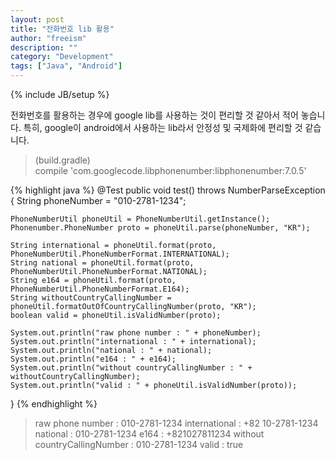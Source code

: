 ```yaml
---
layout: post
title: "전화번호 lib 활용"
author: "freeism"
description: ""
category: "Development" 
tags: ["Java", "Android"]
---
```

{% include JB/setup %}

전화번호를 활용하는 경우에 google lib를 사용하는 것이 편리할 것 같아서 적어 놓습니다.
특히, google이 android에서 사용하는 lib라서 안정성 및 국제화에 편리할 것 같습니다.

>(build.gradle)  
compile 'com.googlecode.libphonenumber:libphonenumber:7.0.5'

{% highlight java %}
@Test
public void test() throws NumberParseException {
    String phoneNumber = "010-2781-1234";

    PhoneNumberUtil phoneUtil = PhoneNumberUtil.getInstance();
    Phonenumber.PhoneNumber proto = phoneUtil.parse(phoneNumber, "KR");

    String international = phoneUtil.format(proto, PhoneNumberUtil.PhoneNumberFormat.INTERNATIONAL);
    String national = phoneUtil.format(proto, PhoneNumberUtil.PhoneNumberFormat.NATIONAL);
    String e164 = phoneUtil.format(proto, PhoneNumberUtil.PhoneNumberFormat.E164);
    String withoutCountryCallingNumber = phoneUtil.formatOutOfCountryCallingNumber(proto, "KR");
    boolean valid = phoneUtil.isValidNumber(proto);

    System.out.println("raw phone number : " + phoneNumber);
    System.out.println("international : " + international);
    System.out.println("national : " + national);
    System.out.println("e164 : " + e164);
    System.out.println("without countryCallingNumber : " + withoutCountryCallingNumber);
    System.out.println("valid : " + phoneUtil.isValidNumber(proto));
}
{% endhighlight %}

>raw phone number : 010-2781-1234
international : +82 10-2781-1234
national : 010-2781-1234
e164 : +821027811234
without countryCallingNumber : 010-2781-1234
valid : true
